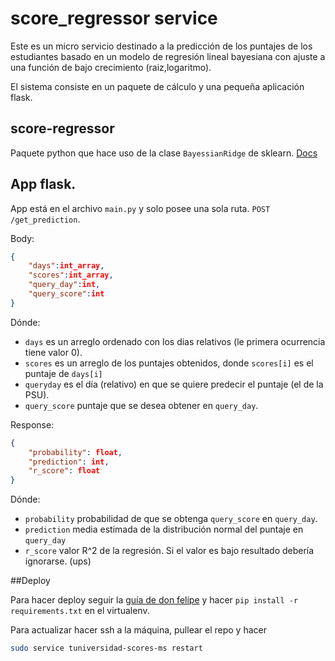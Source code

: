 # score_regressor service
Este es un micro servicio destinado a la predicción de los puntajes de los estudiantes basado en un modelo de regresión 
lineal bayesiana con ajuste a una función de bajo crecimiento (raiz,logaritmo).

El sistema consiste en un paquete de cálculo y una pequeña aplicación flask.

## score-regressor
Paquete python que hace uso de la clase `BayessianRidge` de sklearn. [Docs](https://github.com/educa-labs/tuniversidad-scores-ms/blob/master/score_regressor/README.md)


## App flask.

App está en el archivo `main.py` y solo posee una sola ruta. `POST /get_prediction`.

Body:
```json
{
    "days":int_array, 
    "scores":int_array,
    "query_day":int,
    "query_score":int
}
```
Dónde:

* `days` es un arreglo ordenado con los dias relativos (le primera ocurrencia tiene valor 0).
* `scores` es un arreglo de los puntajes obtenidos, donde `scores[i]` es el puntaje de `days[i]`
* `queryday` es el día (relativo) en que se quiere predecir el puntaje (el de la PSU).
* `query_score` puntaje que se desea obtener en `query_day`.
 
Response:
```json
{
    "probability": float,
    "prediction": int,
    "r_score": float
}
```
Dónde:

* `probability` probabilidad de que se obtenga `query_score` en `query_day`.
* `prediction` media estimada de la distribución normal del puntaje en `query_day`
* `r_score` valor R^2 de la regresión. Si el valor es bajo resultado debería ignorarse. (ups)


##Deploy

Para hacer deploy seguir la [guía de don felipe](https://www.guia.educalabs.cl/frameworks/flask.html) y hacer
`pip install -r requirements.txt` en el virtualenv. 

Para actualizar hacer ssh a la máquina, pullear el repo y hacer 
```bash
sudo service tuniversidad-scores-ms restart
``` 
